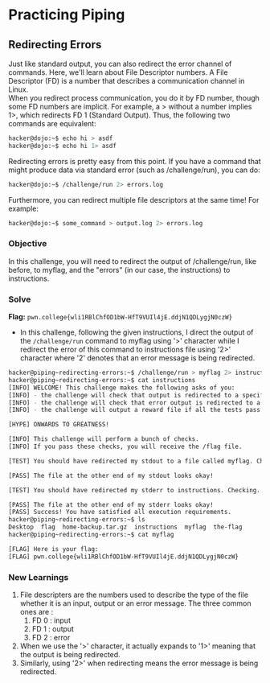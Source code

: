 # Practicing Piping

## Redirecting Errors
Just like standard output, you can also redirect the error channel of commands. Here, we'll learn about File Descriptor numbers. A File Descriptor (FD) is a number that describes a communication channel in Linux.  
When you redirect process communication, you do it by FD number, though some FD numbers are implicit. For example, a > without a number implies 1>, which redirects FD 1 (Standard Output). Thus, the following two commands are equivalent:

```bash
hacker@dojo:~$ echo hi > asdf
hacker@dojo:~$ echo hi 1> asdf
```

Redirecting errors is pretty easy from this point. If you have a command that might produce data via standard error (such as /challenge/run), you can do:

```bash
hacker@dojo:~$ /challenge/run 2> errors.log
```

Furthermore, you can redirect multiple file descriptors at the same time! For example:

```bash
hacker@dojo:~$ some_command > output.log 2> errors.log
```

### Objective 
In this challenge, you will need to redirect the output of /challenge/run, like before, to myflag, and the "errors" (in our case, the instructions) to instructions.

### Solve
**Flag:** `pwn.college{wli1RBlChfOD1bW-HfT9VUIl4jE.ddjN1QDLygjN0czW}`

- In this challenge, following the given instructions, I direct the output of the `/challenge/run` command to myflag using '>' character while I redirect the error of this command to instructions file using '2>' character where '2' denotes that an error message is being redirected.

```bash
hacker@piping~redirecting-errors:~$ /challenge/run > myflag 2> instructions
hacker@piping~redirecting-errors:~$ cat instructions
[INFO] WELCOME! This challenge makes the following asks of you:
[INFO] - the challenge will check that output is redirected to a specific file path : myflag
[INFO] - the challenge will check that error output is redirected to a specific file path : instructions
[INFO] - the challenge will output a reward file if all the tests pass : /flag

[HYPE] ONWARDS TO GREATNESS!

[INFO] This challenge will perform a bunch of checks.
[INFO] If you pass these checks, you will receive the /flag file.

[TEST] You should have redirected my stdout to a file called myflag. Checking...

[PASS] The file at the other end of my stdout looks okay!

[TEST] You should have redirected my stderr to instructions. Checking...

[PASS] The file at the other end of my stderr looks okay!
[PASS] Success! You have satisfied all execution requirements.
hacker@piping~redirecting-errors:~$ ls
Desktop  flag  home-backup.tar.gz  instructions  myflag  the-flag
hacker@piping~redirecting-errors:~$ cat myflag

[FLAG] Here is your flag:
[FLAG] pwn.college{wli1RBlChfOD1bW-HfT9VUIl4jE.ddjN1QDLygjN0czW}
```

### New Learnings
1. File descripters are the numbers used to describe the type of the file whether it is an input, output or an error message. The three common ones are :
   1. FD 0 : input
   2. FD 1 : output
   3. FD 2 : error
2. When we use the '>' character, it actually expands to '1>' meaning that the output is being redirected.
3. Similarly, using '2>' when redirecting means the error message is being redirected.